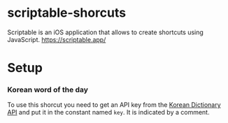 # scriptable-shorcuts
Scriptable is an iOS application that allows to create shortcuts using JavaScript. https://scriptable.app/

# Setup
### Korean word of the day
To use this shorcut you need to get an API key from the [Korean Dictionary API](https://krdict.korean.go.kr/openApi/openApiInfo) and put it in the constant named `key`. It is indicated by a comment.
